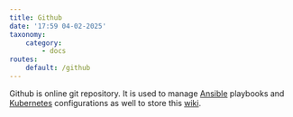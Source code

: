 ```yaml
---
title: Github
date: '17:59 04-02-2025'
taxonomy:
    category:
        - docs
routes:
    default: /github
---
```


Github is online git repository. It is used to manage [Ansible](/ansible) playbooks and [Kubernetes](kubernetes) configurations as well to store this [wiki](wiki).